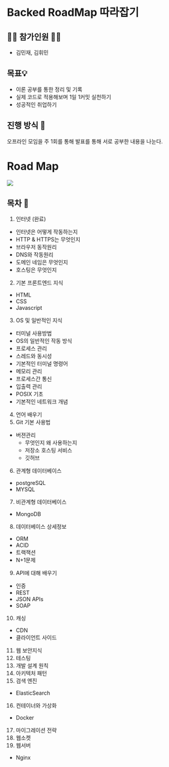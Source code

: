 # Backed RoadMap 따라잡기

## 🙋‍♂️ 참가인원 🙋‍♀️

- 김민재, 김휘민

## 목표💡

- 이론 공부를 통한 정리 및 기록
- 실제 코드로 적용해보며 1일 1커밋 실천하기
- 성공적인 취업하기

## 진행 방식 🎲

오프라인 모임을 주 1회를 통해 발표를 통해 서로 공부한 내용을 나눈다.

# Road Map

![](https://images.velog.io/images/minj9_6/post/0f0cc0a2-06d7-4aae-946a-d8f458a68614/image.png)

## 목차 🔎

1. 인터넷 (완료)

- 인터넷은 어떻게 작동하는지
- HTTP & HTTPS는 무엇인지
- 브라우저 동작원리
- DNS와 작동원리
- 도메인 네임은 무엇인지
- 호스팅은 무엇인지

2. 기본 프론트엔드 지식

- HTML
- CSS
- Javascript

3. OS 및 일반적인 지식

- 터미널 사용방법
- OS의 일반적인 작동 방식
- 프로세스 관리
- 스레드와 동시성
- 기본적인 터미널 명령어
- 메모리 관리
- 프로세스간 통신
- 입출력 관리
- POSIX 기초
- 기본적인 네트워크 개념

4.  언어 배우기
5.  Git 기본 사용법

- 버젼관리
  - 무엇인지 왜 사용하는지
  - 저장소 호스팅 서비스
  - 깃허브

6. 관계형 데이터베이스

- postgreSQL
- MYSQL

7. 비관계형 데이터베이스

- MongoDB

8. 데이터베이스 상세정보

- ORM
- ACID
- 트랙잭션
- N+1문제

9. API에 대해 배우기

- 인증
- REST
- JSON APIs
- SOAP

10. 캐싱

- CDN
- 클라이언트 사이드

11. 웹 보안지식
12. 테스팅
13. 개발 설계 원칙
14. 아키텍처 패턴
15. 검색 엔진

- ElasticSearch

16. 컨테이너와 가상화

- Docker

17. 마이그레이션 전략
18. 웹소켓
19. 웹서버

- Nginx
